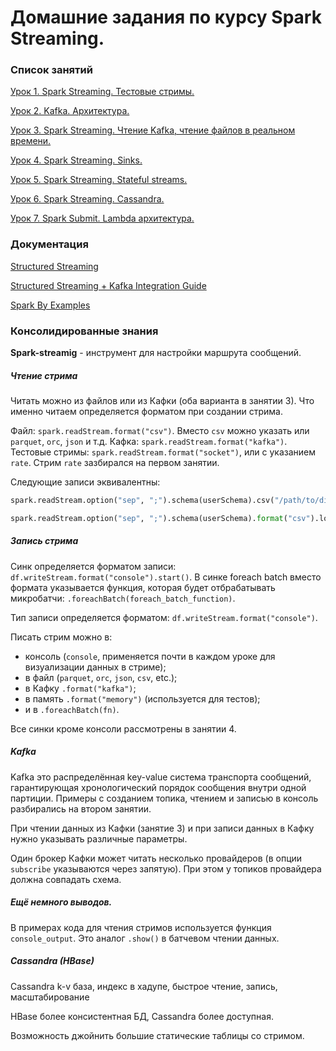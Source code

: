# Домашние задания по курсу Spark Streaming.

### Список занятий


[Урок 1. Spark Streaming. Тестовые стримы.](/les_1/hw.md)

[Урок 2. Kafka. Архитектура.](/les_2/hw.md) 

[Урок 3. Spark Streaming. Чтение Kafka, чтение файлов в реальном времени.](/les_3/hw.md)

[Урок 4. Spark Streaming. Sinks.](/les_4/hw.md)

[Урок 5. Spark Streaming. Stateful streams.](/les_5/hw.md)

[Урок 6. Spark Streaming. Cassandra.](/les_6/hw.md)

[Урок 7. Spark Submit. Lambda архитектура.](/les_7/hw.md)

### Документация

[Structured Streaming](https://spark.apache.org/docs/latest/structured-streaming-programming-guide.html)

[Structured Streaming + Kafka Integration Guide](https://spark.apache.org/docs/latest/structured-streaming-kafka-integration.html)

[Spark By Examples](https://sparkbyexamples.com)

### Консолидированные знания

**Spark-streamig** - инструмент для настройки маршрута сообщений. 

##### Чтение стрима

Читать можно из файлов или из Кафки (оба варианта в занятии 3). Что именно читаем определяется форматом при создании стрима. 
 
Файл: `spark.readStream.format("csv")`. Вместо `csv` можно указать  или `parquet`, `orc`, `json` и т.д.
Кафка: `spark.readStream.format("kafka")`.
Тестовые стримы: `spark.readStream.format("socket")`, или с указанием `rate`. Стрим `rate` зазбирался на первом занятии.

Следующие записи эквивалентны:

```python
spark.readStream.option("sep", ";").schema(userSchema).csv("/path/to/directory")
```

```python
spark.readStream.option("sep", ";").schema(userSchema).format("csv").load("/path/to/directory")
```

##### Запись стрима

Синк определяется форматом записи: `df.writeStream.format("console").start()`.
В синке foreach batch вместо формата указывается функция, которая будет отбрабатывать микробатчи: `.foreachBatch(foreach_batch_function)`.

Тип записи определяется форматом: `df.writeStream.format("console")`. 

Писать стрим можно в:
 - консоль (`console`, применяется почти в каждом уроке для визуализации данных в стриме);
 - в файл (`parquet`, `orc`, `json`, `csv`, etc.);
 - в Кафку `.format("kafka")`;
 - в память `.format("memory")` (используется для тестов);
 - и в `.foreachBatch(fn)`.
  
Все синки кроме консоли рассмотрены в занятии 4. 

##### Kafka

Kafka это распределённая key-value система транспорта сообщений, гарантирующая хронологический порядок сообщения внутри одной партиции. Примеры с созданием топика, чтением и записью в консоль разбирались на втором занятии. 

При чтении данных из Кафки (занятие 3) и при записи данных в Кафку нужно указывать различные параметры.

Один брокер Кафки может читать несколько провайдеров (в опции `subscribe` указываются через запятую). При этом у топиков провайдера должна совпадать схема.


##### Ещё немного выводов.

В примерах кода для чтения стримов используется функция `console_output`. Это аналог `.show()` в батчевом чтении данных. 

##### Cassandra (HBase)

Cassandra k-v база,
индекс в хадупе,
быстрое чтение, запись,
масштабирование 

HBase более консистентная БД, Cassandra более доступная.

Возможность джойнить большие статические таблицы со стримом. 